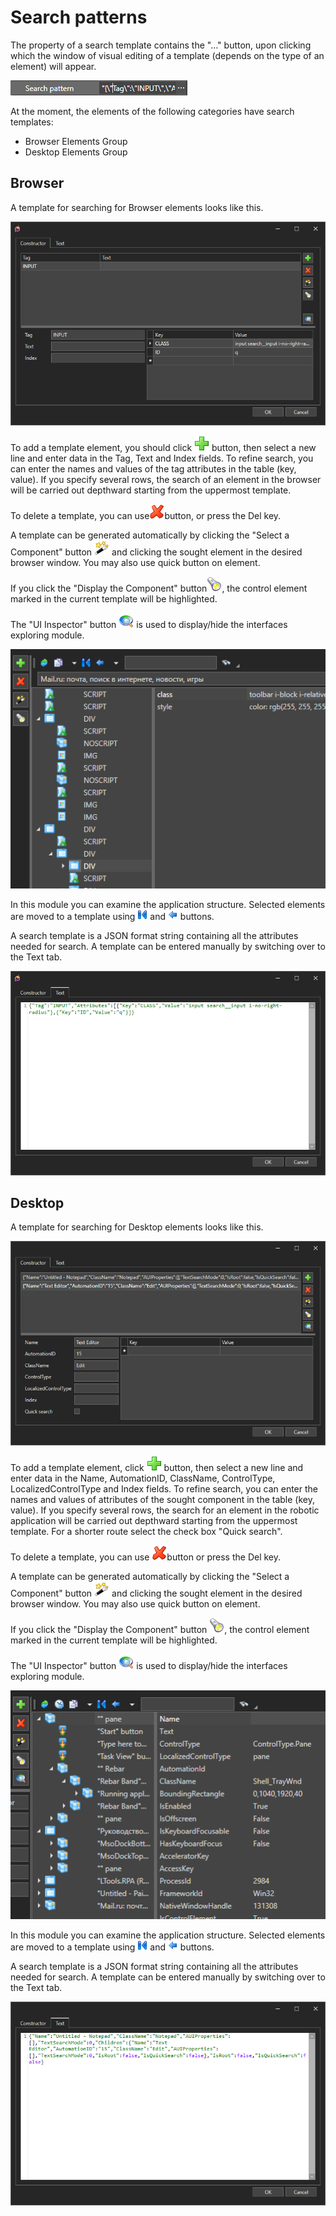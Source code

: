 # Search patterns

The property of a search template contains the "..." button, upon clicking which the window of visual editing of a template (depends on the type of an element) will appear.

![](<../.gitbook/assets/0 (5).png>)

At the moment, the elements of the following categories have search templates:

* Browser Elements Group
* Desktop Elements Group

## Browser

A template for searching for Browser elements looks like this.

![](<../.gitbook/assets/0 (42).png>)

To add a template element, you should click ![](<../.gitbook/assets/1 (42).png>) button, then select a new line and enter data in the Tag, Text and Index fields. To refine search, you can enter the names and values of the tag attributes in the table (key, value). If you specify several rows, the search of an element in the browser will be carried out depthward starting from the uppermost template.

To delete a template, you can use![](<../.gitbook/assets/2 (1).png>)button, or press the Del key.

A template can be generated automatically by clicking the "Select a Component" button ![](<../.gitbook/assets/3 (7).png>) and clicking the sought element in the desired browser window. You may also use quick button on element.

If you click the "Display the Component" button![](<../.gitbook/assets/4 (10).png>), the control element marked in the current template will be highlighted.

The "UI Inspector" button ![](<../.gitbook/assets/5 (1).png>) is used to display/hide the interfaces exploring module.

![](<../.gitbook/assets/6 (8).png>)

In this module you can examine the application structure. Selected elements are moved to a template using ![](<../.gitbook/assets/7 (4).png>) and ![](<../.gitbook/assets/8 (3).png>) buttons.

A search template is a JSON format string containing all the attributes needed for search. A template can be entered manually by switching over to the Text tab.

![](<../.gitbook/assets/9 (4).png>)

## Desktop

A template for searching for Desktop elements looks like this.

![](<../.gitbook/assets/0 (8).png>)

To add a template element, click ![](<../.gitbook/assets/1 (58).png>) button, then select a new line and enter data in the Name, AutomationID, ClassName, ControlType, LocalizedControlType and Index fields. To refine search, you can enter the names and values of attributes of the sought component in the table (key, value). If you specify several rows, the search for an element in the robotic application will be carried out depthward starting from the uppermost template. For a shorter route select the check box "Quick search".

To delete a template, you can use ![](<../.gitbook/assets/2 (4).png>)button or press the Del key.

A template can be generated automatically by clicking the "Select a Component" button ![](<../.gitbook/assets/3 (9).png>) and clicking the sought element in the desired browser window. You may also use quick button on element.

If you click the "Display the Component" button ![](<../.gitbook/assets/4 (6).png>), the control element marked in the current template will be highlighted.

The "UI Inspector" button ![](<../.gitbook/assets/5 (11).png>) is used to display/hide the interfaces exploring module.

![](<../.gitbook/assets/6 (4).png>)

In this module you can examine the application structure. Selected elements are moved to a template using ![](<../.gitbook/assets/7 (7).png>) and ![](<../.gitbook/assets/8 (7).png>) buttons.

A search template is a JSON format string containing all the attributes needed for search. A template can be entered manually by switching over to the Text tab.

![](<../.gitbook/assets/9 (3).png>)

